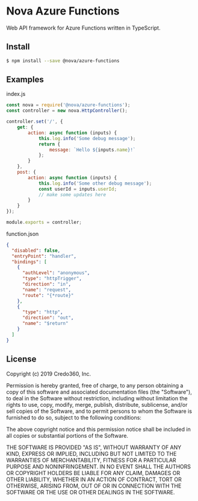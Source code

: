 # Nova Azure Functions
Web API framework for Azure Functions written in TypeScript.

## Install

```sh
$ npm install --save @nova/azure-functions
```

## Examples

index.js
```JavaScript
const nova = require('@nova/azure-functions');
const controller = new nova.HttpController();

controller.set('/', {
    get: {
        action: async function (inputs) {
            this.log.info('Some debug message');
            return {
                message: `Hello ${inputs.name}!`
            };
        }
    },
    post: {
        action: async function (inputs) {
            this.log.info('Some other debug message');
            const userId = inputs.userId;
            // make some updates here
        }
    }
});

module.exports = controller;
```

function.json
```JSON
{
  "disabled": false,
  "entryPoint": "handler",
  "bindings": [
    {
      "authLevel": "anonymous",
      "type": "httpTrigger",
      "direction": "in",
      "name": "request",
      "route": "{*route}"
    },
    {
      "type": "http",
      "direction": "out",
      "name": "$return"
    }
  ]
}

```


## License
Copyright (c) 2019 Credo360, Inc.

Permission is hereby granted, free of charge, to any person obtaining a copy of this software and associated documentation files (the "Software"), to deal in the Software without restriction, including without limitation the rights to use, copy, modify, merge, publish, distribute, sublicense, and/or sell copies of the Software, and to permit persons to whom the Software is furnished to do so, subject to the following conditions:

The above copyright notice and this permission notice shall be included in all copies or substantial portions of the Software.

THE SOFTWARE IS PROVIDED "AS IS", WITHOUT WARRANTY OF ANY KIND, EXPRESS OR IMPLIED, INCLUDING BUT NOT LIMITED TO THE WARRANTIES OF MERCHANTABILITY, FITNESS FOR A PARTICULAR PURPOSE AND NONINFRINGEMENT. IN NO EVENT SHALL THE AUTHORS OR COPYRIGHT HOLDERS BE LIABLE FOR ANY CLAIM, DAMAGES OR OTHER LIABILITY, WHETHER IN AN ACTION OF CONTRACT, TORT OR OTHERWISE, ARISING FROM, OUT OF OR IN CONNECTION WITH THE SOFTWARE OR THE USE OR OTHER DEALINGS IN THE SOFTWARE.